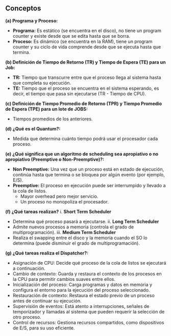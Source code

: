 ## Conceptos

**(a) Programa y Proceso:**
- **Programa:** Es estático (se encuentra en el disco), no tiene un program counter y existe desde que se edita hasta que se borra.
- **Proceso:** Es dinámico (se encuentra en la RAM), tiene un program counter y su ciclo de vida comprende desde que se ejecuta hasta que termina.

**(b) Definición de Tiempo de Retorno (TR) y Tiempo de Espera (TE) para un Job:**
- **TR:** Tiempo que transcurre entre que el proceso llega al sistema hasta que completa su ejecución.
- **TE:** Tiempo que el proceso se encuentra en el sistema esperando, es decir, el tiempo que pasa sin ejecutarse (TR - Tiempo de CPU).

**(c) Definición de Tiempo Promedio de Retorno (TPR) y Tiempo Promedio de Espera (TPE) para un lote de JOBS:**
- Tiempos promedios de los anteriores.

**(d) ¿Qué es el Quantum?:**
- Medida que determina cuánto tiempo podrá usar el procesador cada proceso.

**(e) ¿Qué significa que un algoritmo de scheduling sea apropiativo o no apropiativo (Preemptive o Non-Preemptive)?:**
- **Non Preemptive:** Una vez que un proceso está en estado de ejecución, continúa hasta que termina o se bloquea por algún evento (por ejemplo, E/S).
- **Preemptive:** El proceso en ejecución puede ser interrumpido y llevado a la cola de listos.
  - Mayor overhead pero mejor servicio.
  - Un proceso no monopoliza el procesador.

**(f) ¿Qué tareas realizan?**
i. **Short Term Scheduler**
  - Determina qué proceso pasará a ejecutarse.
ii. **Long Term Scheduler**
  - Admite nuevos procesos a memoria (controla el grado de multiprogramación).
iii. **Medium Term Scheduler**
  - Realiza el swapping entre el disco y la memoria cuando el SO lo determina (puede disminuir el grado de multiprogramación).

**(g) ¿Qué tareas realiza el Dispatcher?:**
- Asignación de CPU: Decide qué proceso de la cola de listos se ejecutará a continuación.
- Cambio de contexto: Guarda y restaura el contexto de los procesos en la CPU para permitir cambios suaves entre ellos.
- Inicialización del proceso: Carga programas y datos en memoria y configura el entorno para la ejecución del proceso seleccionado.
- Restauración de contexto: Restaura el estado previo de un proceso antes de continuar su ejecución.
- Supervisión de eventos: Está atento a interrupciones, señales de temporizador y llamadas al sistema que pueden requerir la selección de otro proceso.
- Control de recursos: Gestiona recursos compartidos, como dispositivos de E/S, para su uso eficiente.

